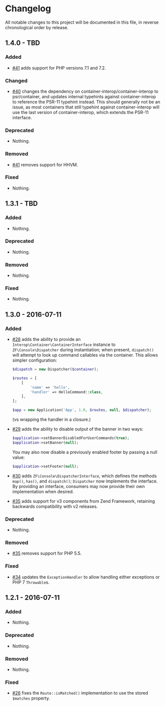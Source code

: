 # Changelog

All notable changes to this project will be documented in this file, in reverse chronological order by release.

## 1.4.0 - TBD

### Added

- [#41](https://github.com/zfcampus/zf-console/pull/41) adds support for PHP
  versions 7.1 and 7.2.

### Changed

- [#40](https://github.com/zfcampus/zf-console/pull/40) changes the dependency
  on container-interop/container-interop to psr/container, and updates internal
  typehints against container-interop to reference the PSR-11 typehint instead.
  This should generally not be an issue, as most containers that still typehint
  against container-interop will use the last version of container-interop,
  which extends the PSR-11 interface.

### Deprecated

- Nothing.

### Removed

- [#41](https://github.com/zfcampus/zf-console/pull/41) removes support for
  HHVM.

### Fixed

- Nothing.

## 1.3.1 - TBD

### Added

- Nothing.

### Deprecated

- Nothing.

### Removed

- Nothing.

### Fixed

- Nothing.

## 1.3.0 - 2016-07-11

### Added

- [#28](https://github.com/zfcampus/zf-console/pull/28) adds the ability to
  provide an `Interop\Container\ContainerInterface` instance to
  `ZF\Console\Dispatcher` during instantiation; when present, `dispatch()` will
  attempt to look up command callables via the container. This allows simpler
  configuration:

  ```php
  $dispatch = new Dispatcher($container);

  $routes = [
      [
          'name' => 'hello',
          'handler' => HelloCommand::class,
      ],
  ];

  $app = new Application('App', 1.0, $routes, null, $dispatcher);
  ```

  (vs wrapping the handler in a closure.)
- [#29](https://github.com/zfcampus/zf-console/pull/29) adds the ability to
  disable output of the banner in two ways:

  ```php
  $application->setBannerDisabledForUserCommands(true);
  $application->setBanner(null);
  ```

  You may also now disable a previously enabled footer by passing a null
  value:

  ```php
  $application->setFooter(null);
  ```
- [#30](https://github.com/zfcampus/zf-console/pull/30) adds
  `ZF\Console\DispatcherInterface`, which defines the methods `map()`, `has()`,
  and `dispatch()`; `Dispatcher` now implements the interface. By providing an
  interface, consumers may now provide their own implementation when desired.
- [#35](https://github.com/zfcampus/zf-console/pull/35) adds support for v3
  components from Zend Framework, retaining backwards compatibility with v2
  releases.

### Deprecated

- Nothing.

### Removed

- [#35](https://github.com/zfcampus/zf-console/pull/35) removes support for PHP 5.5.

### Fixed

- [#34](https://github.com/zfcampus/zf-console/pull/34) updates the
  `ExceptionHandler` to allow handling either exceptions or PHP 7
  `Throwable`s.

## 1.2.1 - 2016-07-11

### Added

- Nothing.

### Deprecated

- Nothing.

### Removed

- Nothing.

### Fixed

- [#26](https://github.com/zfcampus/zf-console/pull/26) fixes the
  `Route::isMatched()` implementation to use the stored `$matches` property.
